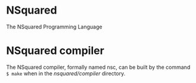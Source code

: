 # NSquared
The NSquared Programming Language


# NSquared compiler
The NSquared compiler, formally named nsc, can be built by the command `$ make` when in the *nsquared/compiler* directory.
